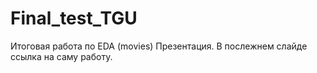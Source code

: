 # Final_test_TGU

Итоговая работа по EDA (movies)
Презентация. В послежнем слайде ссылка на саму работу.
